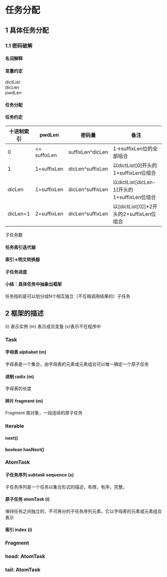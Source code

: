 # 任务分配
## 1 具体任务分配
### 1.1 密码破解
#### 名词解释


#### 变量约定
dictList \
dicLen \
pwdLen
#### 任务分配

#### 任务约定

| 十进制索引 | pwdLen | 密码量 | 备注 |
| --- | --- | --- | --- |
| 0 | <= suffixLen | suffixLen^dicLen | 1->suffixLen位的全部组合 |
| 1 | 1+suffixLen | dicLen^suffixLen | 以dictList[0]开头的1+suffixLen位组合 |
| dicLen | 1+suffixLen | dicLen^suffixLen | 以dictList[dicLen-1]开头的1+suffixLen位组合 |
| dicLen+1 | 2+suffixLen | dicLen^suffixLen | 以[dictList[0]]*2开头的2+suffixLen位组合 |

子任务数

#### 任务索引迭代器

#### 索引->明文转换器

#### 子任务进度

#### 小结：具体任务中抽象出框架
任务指的是可以划分成N个相互独立（不互相调用结果的）子任务

## 2 框架的描述
(i) 表示实例 (m) 表示成员变量 (x)表示不在程序中
### Task
#### 字母表 alphabet (m)
字母表是一个集合，由字母表的元素或元素组合可以唯一确定一个原子任务
#### 进制 radix (m)
字母表的长度
#### 碎片 fragment (m)
Fragment 类对象，一段连续的原子任务

### Iterable
#### <T implements Iterable> next()
#### boolean hasNext()

### AtomTask
#### 子任务序列 subtask sequence (x)
子任务序列是一个任务以集合形式的描述，有限，有序，完整。
#### 原子任务 atomTask (i)
保持任务之间独立的，不可再分的子任务序列元素，它以字母表的元素或元素组合表示
#### 索引 index (i)

### Fragment
### head: AtomTask
### tail: AtomTask
